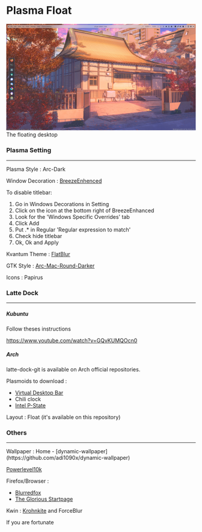 # Plasma Float
![Alt text](/screenshots/screenshot.png?raw=true "Title")
The floating desktop

<!-- [Youtube tutorial]() -->
<h3>Plasma Setting</h3>
<hr>

Plasma Style : Arc-Dark
 
Window Decoration : [BreezeEnhenced](https://github.com/tsujan/BreezeEnhanced)

To disable titlebar:

<ol>
	<li>Go in Windows Decorations in Setting</li>
	<li>Click on the icon at the bottom right of BreezeEnhanced</li>
	<li>Look for the 'Windows Specific Overrides' tab</li>
	<li>Click Add</li>
	<li>Put .* in Regular 'Regular expression to match'</li>
	<li>Check hide titlebar</li>
	<li>Ok, Ok and Apply</li>
</ol>
 
Kvantum Theme : [FlatBlur](https://www.pling.com/p/1326672)
 
GTK Style : [Arc-Mac-Round-Darker](https://www.pling.com/p/1261793/)
 
Icons : Papirus
<br>
<h3>Latte Dock</h3>
<hr>
<h5>Kubuntu</h5>
Follow theses instructions

https://www.youtube.com/watch?v=GQvKUMQOcn0
<br>
<h5>Arch</h5>

latte-dock-git is available on Arch official repositories.

Plasmoids to download :
 <ul>
    <!--<li> [Virtual Desktop 
Bar](https://github.com/wsdfhjxc/virtual-desktop-bar) </li>-->
	<li><a href='https://github.com/wsdfhjxc/virtual-desktop-bar'>Virtual 
Desktop 
Bar</a></li>
    <li>  Chili clock</li>
    <li><a href='https://github.com/jsalatas/plasma-pstate.git'>Intel 
P-State</a></li>
<!--     <li> [Intel P-State](https://github.com/jsalatas/plasma-pstate.git) </li> -->
</ul>
 Layout : Float (it's available on this repository)

<h3>Others</h3>
<hr>
Wallpaper : Home - 
[dynamic-wallpaper](https://github.com/adi1090x/dynamic-wallpaper)
 
[Powerlevel10k](https://github.com/romkatv/powerlevel10k)

Firefox/Browser :
 <ul>
	<li><a href='https://github.com/manilarome/blurredfox'>Blurredfox</a></li>
	<li><a href='https://github.com/manilarome/the-glorious-startpage'>The 
Glorious 
Startpage</a></li>
   <!-- <li> [Blurredfox](https://github.com/manilarome/blurredfox)</li>
    <li>[The Glorious 
Startpage](https://github.com/manilarome/the-glorious-startpage)</li>-->
 </ul>

Kwin : [Krohnkite](https://github.com/esjeon/krohnkite) and ForceBlur

If you are fortunate

